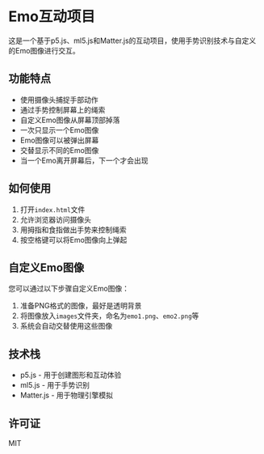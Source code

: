 # Emo互动项目

这是一个基于p5.js、ml5.js和Matter.js的互动项目，使用手势识别技术与自定义的Emo图像进行交互。

## 功能特点

- 使用摄像头捕捉手部动作
- 通过手势控制屏幕上的绳索
- 自定义Emo图像从屏幕顶部掉落
- 一次只显示一个Emo图像
- Emo图像可以被弹出屏幕
- 交替显示不同的Emo图像
- 当一个Emo离开屏幕后，下一个才会出现

## 如何使用

1. 打开`index.html`文件
2. 允许浏览器访问摄像头
3. 用拇指和食指做出手势来控制绳索
4. 按空格键可以将Emo图像向上弹起

## 自定义Emo图像

您可以通过以下步骤自定义Emo图像：

1. 准备PNG格式的图像，最好是透明背景
2. 将图像放入`images`文件夹，命名为`emo1.png`、`emo2.png`等
3. 系统会自动交替使用这些图像

## 技术栈

- p5.js - 用于创建图形和互动体验
- ml5.js - 用于手势识别
- Matter.js - 用于物理引擎模拟

## 许可证

MIT 
